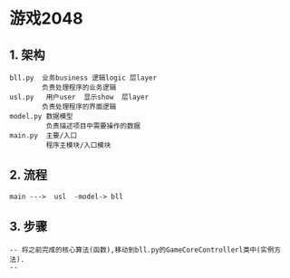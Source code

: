 # 游戏2048
## 1. 架构
    bll.py  业务business 逻辑logic 层layer
            负责处理程序的业务逻辑
    usl.py   用户user  显示show  层layer
            负责处理程序的界面逻辑
    model.py 数据模型
             负责描述项目中需要操作的数据
    main.py  主要/入口
             程序主模块/入口模块
## 2. 流程
    main --->  usl  -model-> bll

## 3. 步骤
    -- 将之前完成的核心算法(函数),移动到bll.py的GameCoreControllerl类中(实例方法).
    --
